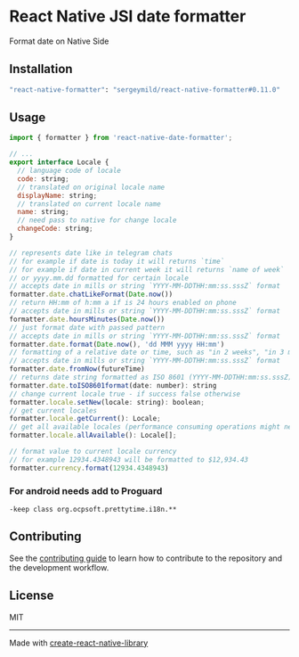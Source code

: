 # React Native JSI date formatter
Format date on Native Side
## Installation

```sh
"react-native-formatter": "sergeymild/react-native-formatter#0.11.0"
```

## Usage

```js
import { formatter } from 'react-native-date-formatter';

// ...
export interface Locale {
  // language code of locale
  code: string;
  // translated on original locale name
  displayName: string;
  // translated on current locale name
  name: string;
  // need pass to native for change locale
  changeCode: string;
}

// represents date like in telegram chats
// for example if date is today it will returns `time`
// for example if date in current week it will returns `name of week`
// or yyyy.mm.dd formatted for certain locale
// accepts date in mills or string `YYYY-MM-DDTHH:mm:ss.sssZ` format
formatter.date.chatLikeFormat(Date.now())
// return HH:mm of h:mm a if is 24 hours enabled on phone
// accepts date in mills or string `YYYY-MM-DDTHH:mm:ss.sssZ` format
formatter.date.hoursMinutes(Date.now())
// just format date with passed pattern
// accepts date in mills or string `YYYY-MM-DDTHH:mm:ss.sssZ` format
formatter.date.format(Date.now(), 'dd MMM yyyy HH:mm')
// formatting of a relative date or time, such as "in 2 weeks", "in 3 months"
// accepts date in mills or string `YYYY-MM-DDTHH:mm:ss.sssZ` format
formatter.date.fromNow(futureTime)
// returns date string formatted as ISO 8601 (YYYY-MM-DDTHH:mm:ss.sssZ)
formatter.date.toISO8601format(date: number): string
// change current locale true - if success false otherwise
formatter.locale.setNew(locale: string): boolean;
// get current locales
formatter.locale.getCurrent(): Locale;
// get all available locales (performance consuming operations might need to cache)
formatter.locale.allAvailable(): Locale[];

// format value to current locale currency
// for example 12934.4348943 will be formatted to $12,934.43
formatter.currency.format(12934.4348943)
```


### For android needs add to Proguard
`-keep class org.ocpsoft.prettytime.i18n.**`

## Contributing

See the [contributing guide](CONTRIBUTING.md) to learn how to contribute to the repository and the development workflow.

## License

MIT

---

Made with [create-react-native-library](https://github.com/callstack/react-native-builder-bob)
